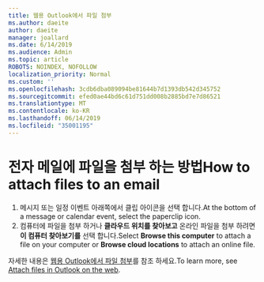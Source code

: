 ```yaml
---
title: 웹용 Outlook에서 파일 첨부
ms.author: daeite
author: daeite
manager: joallard
ms.date: 6/14/2019
ms.audience: Admin
ms.topic: article
ROBOTS: NOINDEX, NOFOLLOW
localization_priority: Normal
ms.custom: ''
ms.openlocfilehash: 3cdb6dba089094be81644b7d1393db542d345752
ms.sourcegitcommit: efed0ae44bd6c61d751dd008b2885bd7e7d86521
ms.translationtype: MT
ms.contentlocale: ko-KR
ms.lasthandoff: 06/14/2019
ms.locfileid: "35001195"
---
```

# <a name="how-to-attach-files-to-an-email"></a><span data-ttu-id="daf19-102">전자 메일에 파일을 첨부 하는 방법</span><span class="sxs-lookup"><span data-stu-id="daf19-102">How to attach files to an email</span></span>

1. <span data-ttu-id="daf19-103">메시지 또는 일정 이벤트 아래쪽에서 클립 아이콘을 선택 합니다.</span><span class="sxs-lookup"><span data-stu-id="daf19-103">At the bottom of a message or calendar event, select the paperclip icon.</span></span>
1. <span data-ttu-id="daf19-104">컴퓨터에 파일을 첨부 하거나 **클라우드 위치를 찾아보고** 온라인 파일을 첨부 하려면 **이 컴퓨터 찾아보기를** 선택 합니다.</span><span class="sxs-lookup"><span data-stu-id="daf19-104">Select **Browse this computer** to attach a file on your computer or **Browse cloud locations** to attach an online file.</span></span>

<span data-ttu-id="daf19-105">자세한 내용은 [웹용 Outlook에서 파일 첨부](https://support.office.com/article/48b8dca1-7a76-43ce-97d1-e1cf73893f55)를 참조 하세요.</span><span class="sxs-lookup"><span data-stu-id="daf19-105">To learn more, see [Attach files in Outlook on the web](https://support.office.com/article/48b8dca1-7a76-43ce-97d1-e1cf73893f55).</span></span>